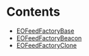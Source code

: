 

# Contents
- [EOFeedFactoryBase](EOFeedFactoryBase.sol/abstract.EOFeedFactoryBase.md)
- [EOFeedFactoryBeacon](EOFeedFactoryBeacon.sol/abstract.EOFeedFactoryBeacon.md)
- [EOFeedFactoryClone](EOFeedFactoryClone.sol/abstract.EOFeedFactoryClone.md)
